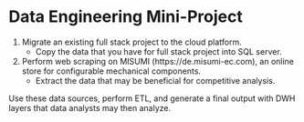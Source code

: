 # Data Engineering Mini-Project

<ol>
    <li>Migrate an existing full stack project to the cloud platform.
        <ul>
            <li>Copy the data that you have for full stack project into SQL server.</li>
        </ul>
    </li> 
    <li>Perform web scraping on MISUMI (https://de.misumi-ec.com), an online store for configurable mechanical components.
    <ul>
        <li>Extract the data that may be beneficial for competitive analysis.</li>
    </li>
    
</ol>

Use these data sources, perform ETL, and generate a final output with DWH layers that data analysts may then analyze.
